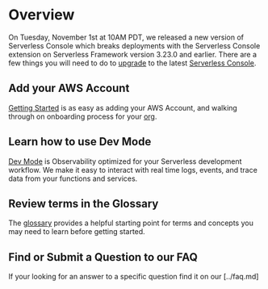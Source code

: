 <!--
title: Product
menuText: Product
description: An overview of Serverless Console
menuOrder: 2
-->

# Overview
On Tuesday, November 1st at 10AM PDT, we released a new version of Serverless Console 
which breaks deployments with the Serverless Console extension on Serverless Framework 
version 3.23.0 and earlier. There are a few things you will need to do to 
[upgrade](upgrade-guide.md) to the latest [Serverless Console](https://console.serverless.com?utm_campaign=Console%20Signup&utm_source=docs&utm_content=console%20docs%20login%20link).

## Add your AWS Account
[Getting Started](../index.md) is as easy as adding your AWS Account, and 
walking through on onboarding process for your [org](create-org.md).

## Learn how to use Dev Mode
[Dev Mode](./dev-mode.md) is Observability optimized for your Serverless development workflow. 
We make it easy to interact with real time logs, events, and trace data from your
functions and services.

## Review terms in the Glossary
The [glossary](../glossary.md) provides a helpful starting
point for terms and concepts you may need to learn before
getting started.

## Find or Submit a Question to our FAQ
If your looking for an answer to a specific question find it on our [../faq.md]
